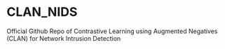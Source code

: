 # CLAN_NIDS
Official Github Repo of Contrastive Learning using Augmented Negatives (CLAN) for Network Intrusion Detection
